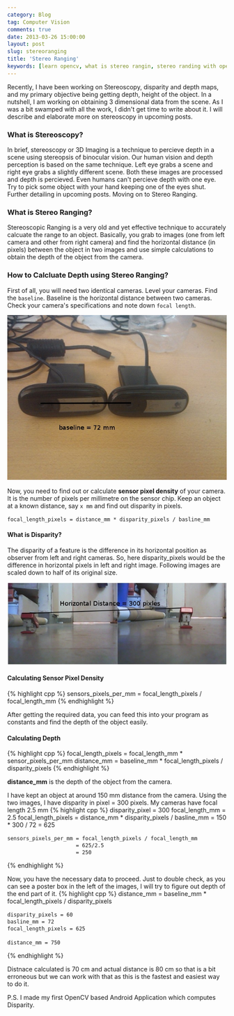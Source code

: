 ```yaml
---
category: Blog
tag: Computer Vision
comments: true
date: 2013-03-26 15:00:00
layout: post
slug: stereoranging
title: 'Stereo Ranging'
keywords: [learn opencv, what is stereo rangin, stereo randing with opencv, find real distance]
---
```


Recently, I have been working on Stereoscopy, disparity and depth maps, and my primary objective being getting depth, height of the object. In a nutshell, I am working on obtaining 3 dimensional data from the scene. As I was a bit swamped with all the work, I didn't get time to write about it. I will describe and elaborate more on stereoscopy in upcoming posts.

### What is Stereoscopy?

In brief, stereoscopy or 3D Imaging is a technique to percieve depth in a scene using stereopsis of binocular vision. Our human vision and depth perception is based on the same technique. Left eye grabs a scene and right eye grabs a slightly different scene. Both these images are processed and depth is percieved. Even humans can't percieve depth with one eye. Try to pick some object with your hand keeping one of the eyes shut. Further detailing in upcoming posts. Moving on to Stereo Ranging.

### What is Stereo Ranging?

Stereoscopic Ranging is a very old and yet effective technique to accurately calcuate the range to an object. Basically, you grab to images (one from left camera and other from right camera) and find the horizontal distance (in pixels) between the object in two images and use simple calculations to obtain the depth of the object from the camera.

### How to Calcluate Depth using Stereo Ranging?

First of all, you will need two identical cameras. Level your cameras. Find the `baseline`. Baseline is the horizontal distance between two cameras. Check your camera's specifications and note down `focal length`.

![Baseline](/assets/images/ranging2.jpg)

Now, you need to find out or calculate **sensor pixel density** of your camera. It is the number of pixels per millimetre on the sensor chip.
Keep an object at a known distance, say `x mm` and find out disparity in pixels.

    focal_length_pixels = distance_mm * disparity_pixels / basline_mm

#### What is Disparity?
The disparity of a feature is the difference in its horizontal position as observer from left and right cameras. So, here disparity_pixels would be the difference in horizontal pixels in left and right image. Following images are scaled down to half of its original size.

![Disparity](/assets/images/ranging1.jpg)

#### Calculating Sensor Pixel Density
{% highlight cpp %}
    sensors_pixels_per_mm = focal_length_pixels / focal_length_mm
{% endhighlight %}

After getting the required data, you can feed this into your program as constants and find the depth of the object easily.

#### Calculating Depth
{% highlight cpp %}
    focal_length_pixels = focal_length_mm * sensor_pixels_per_mm
    distance_mm = baseline_mm * focal_length_pixels / disparity_pixels
{% endhighlight %}

**distance_mm** is the depth of the object from the camera.

I have kept an object at around 150 mm distance from the camera. Using the two images, I have disparity in pixel = 300 pixels. My cameras have focal length 2.5 mm
{% highlight cpp %}
    disparity_pixel = 300
    focal_length_mm = 2.5
    focal_length_pixels = distance_mm * disparity_pixels / basline_mm
                        = 150 * 300 / 72
                        = 625
    
    sensors_pixels_per_mm = focal_length_pixels / focal_length_mm
                          = 625/2.5
                          = 250
{% endhighlight %}

Now, you have the necessary data to proceed. Just to double check, as you can see a poster box in the left of the images, I will try to figure out depth of the end part of it.
{% highlight cpp %}
    distance_mm = baseline_mm * focal_length_pixels / disparity_pixels

    disparity_pixels = 60
    basline_mm = 72
    focal_length_pixels = 625

    distance_mm = 750
{% endhighlight %}

Distnace calculated is 70 cm and actual distance is 80 cm so that is a bit erroneous but we can work with that as this is the fastest and easiest way to do it.

P.S. I made my first OpenCV based Android Application which computes Disparity.
                



